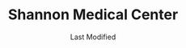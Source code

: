 ---
layout: location-page
date: Last Modified
description: "Local COVID-19 testing is available at Shannon Medical Center in San Angelo, Texas, USA."
permalink: "locations/texas/san-angelo/shannon-medical-center/"
tags:
  - locations
  - texas
title: Shannon Medical Center
uniqueName: shannon-medical-center
state: Texas
stateAbbr: TX
hood: "Downtown San Angelo"
address: "120 E Harris Ave"
city: "San Angelo"
zip: "76903"
zipsNearby: "76821 76930 76932 79506 76933 76934 76935 76836 76837 76936 76937 76841 76845 76939 76855 79535 76858 76859 76940 76941 76861 76862 79537 76865 79538 76866 76945 76875 76901 76902 76903 76904 76905 76906 76908 76909 76949 76950 76951 76882 76953 76884 76888 76955 76886 76957 76958 79566 79567" 
mapUrl: "http://maps.apple.com/?q=Shannon+Medical+Center&address=120+E+Harris+Ave,San+Angelo,Texas,76903"
locationType: Drive-thru
phone: "844-674-2666"
website: "undefined"
onlineBooking: undefined
closed: undefined
closedUpdate: April 21st, 2020
notes: "Open to all."
days: Everyday
hours: 9AM-5PM
ctaMessage: Call 844-674-2666
ctaUrl: "tel:844-674-2666"
---